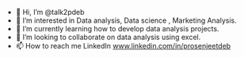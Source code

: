 - 👋 Hi, I’m @talk2pdeb
- 👀 I’m interested in Data analysis, Data science , Marketing Analysis.
- 🌱 I’m currently learning how to develop data analysis projects.
- 💞️ I’m looking to collaborate on data analysis using excel.
- 📫 How to reach me LinkedIn www.linkedin.com/in/prosenjeetdeb


<!---
talk2pdeb/talk2pdeb is a ✨ special ✨ repository because its `README.md` (this file) appears on your GitHub profile.
You can click the Preview link to take a look at your changes.
--->
